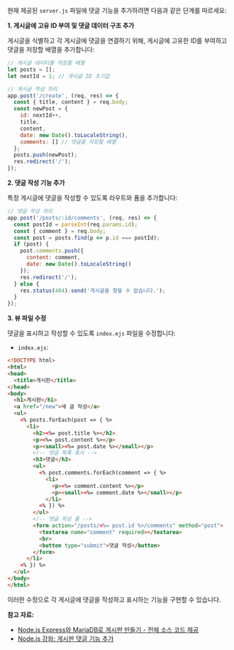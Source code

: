 현재 제공된 `server.js` 파일에 댓글 기능을 추가하려면 다음과 같은 단계를 따르세요:

**1. 게시글에 고유 ID 부여 및 댓글 데이터 구조 추가**

게시글을 식별하고 각 게시글에 댓글을 연결하기 위해, 게시글에 고유한 ID를 부여하고 댓글을 저장할 배열을 추가합니다:

```javascript
// 게시글 데이터를 저장할 배열
let posts = [];
let nextId = 1; // 게시글 ID 초기값

// 게시글 작성 처리
app.post('/create', (req, res) => {
  const { title, content } = req.body;
  const newPost = {
    id: nextId++,
    title,
    content,
    date: new Date().toLocaleString(),
    comments: [] // 댓글을 저장할 배열
  };
  posts.push(newPost);
  res.redirect('/');
});
```

**2. 댓글 작성 기능 추가**

특정 게시글에 댓글을 작성할 수 있도록 라우트와 폼을 추가합니다:

```javascript
// 댓글 작성 처리
app.post('/posts/:id/comments', (req, res) => {
  const postId = parseInt(req.params.id);
  const { comment } = req.body;
  const post = posts.find(p => p.id === postId);
  if (post) {
    post.comments.push({
      content: comment,
      date: new Date().toLocaleString()
    });
    res.redirect('/');
  } else {
    res.status(404).send('게시글을 찾을 수 없습니다.');
  }
});
```

**3. 뷰 파일 수정**

댓글을 표시하고 작성할 수 있도록 `index.ejs` 파일을 수정합니다:

- `index.ejs`:

```html
<!DOCTYPE html>
<html>
<head>
  <title>게시판</title>
</head>
<body>
  <h1>게시판</h1>
  <a href="/new">새 글 작성</a>
  <ul>
    <% posts.forEach(post => { %>
      <li>
        <h2><%= post.title %></h2>
        <p><%= post.content %></p>
        <p><small><%= post.date %></small></p>
        <!-- 댓글 목록 표시 -->
        <h3>댓글</h3>
        <ul>
          <% post.comments.forEach(comment => { %>
            <li>
              <p><%= comment.content %></p>
              <p><small><%= comment.date %></small></p>
            </li>
          <% }) %>
        </ul>
        <!-- 댓글 작성 폼 -->
        <form action="/posts/<%= post.id %>/comments" method="post">
          <textarea name="comment" required></textarea>
          <br>
          <button type="submit">댓글 작성</button>
        </form>
      </li>
    <% }) %>
  </ul>
</body>
</html>
```


이러한 수정으로 각 게시글에 댓글을 작성하고 표시하는 기능을 구현할 수 있습니다.

**참고 자료:**

- [Node.js Express와 MariaDB로 게시판 만들기 - 전체 소스 코드 제공](https://bluesharehub.com/nodejs-express-board-mariadb/)
- [Node.js 강좌: 게시판 댓글 기능 추가](https://m.blog.naver.com/azure0777/220764784580) 